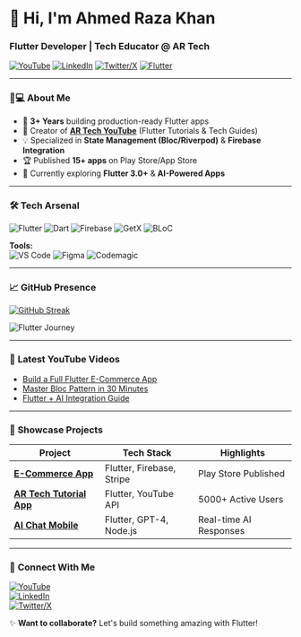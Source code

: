 # 🚀 **Hi, I'm Ahmed Raza Khan** 
### **Flutter Developer | Tech Educator @ AR Tech** 

[![YouTube](https://img.shields.io/badge/AR%20Tech-FF0000?style=flat&logo=youtube&logoColor=white)](https://youtube.com/@AR.TechOfficial)
[![LinkedIn](https://img.shields.io/badge/LinkedIn-Connect-%230A66C2?style=flat&logo=linkedin)](https://linkedin.com/in/ahmed-raza-khan1662005)
[![Twitter/X](https://img.shields.io/badge/X-Follow-black?style=flat&logo=x)](https://x.com/ahmed_1662005)
[![Flutter](https://img.shields.io/badge/Flutter-Expert-%2302569B?style=flat&logo=flutter)](https://flutter.dev)

---

### 🧑💻 **About Me**
- 📱 **3+ Years** building production-ready Flutter apps
- 🎥 Creator of **[AR Tech YouTube](https://youtube.com/@AR.TechOfficial)** (Flutter Tutorials & Tech Guides)
- 💡 Specialized in **State Management (Bloc/Riverpod)** & **Firebase Integration**
- 🏆 Published **15+ apps** on Play Store/App Store
- 🔭 Currently exploring **Flutter 3.0+** & **AI-Powered Apps**

---

### 🛠️ **Tech Arsenal**
![Flutter](https://img.shields.io/badge/Flutter-02569B?logo=flutter&logoColor=white)
![Dart](https://img.shields.io/badge/Dart-0175C2?logo=dart&logoColor=white)
![Firebase](https://img.shields.io/badge/Firebase-FFCA28?logo=firebase)
![GetX](https://img.shields.io/badge/GetX-008000?style=flat&logo=dart)
![BLoC](https://img.shields.io/badge/BLoC-02569B?style=flat&logo=bloc)

**Tools:**  
![VS Code](https://img.shields.io/badge/VS%20Code-007ACC?logo=visual-studio-code)
![Figma](https://img.shields.io/badge/Figma-F24E1E?logo=figma)
![Codemagic](https://img.shields.io/badge/Codemagic-F45E3F?logo=cmake)

---

### 📈 **GitHub Presence**
[![GitHub Streak](https://streak-stats.demolab.com?user=yourusername&theme=flutter-dark&hide_border=true)](https://git.io/streak-stats)

![Flutter Journey](https://github-readme-activity-graph.vercel.app/graph?username=yourusername&theme=flutter&hide_border=true&custom_title=My%20Coding%20Activity)

---

### 🎥 **Latest YouTube Videos**
<!-- YOUTUBE:START -->
- [Build a Full Flutter E-Commerce App](https://youtu.be/sample1)
- [Master Bloc Pattern in 30 Minutes](https://youtu.be/sample2)
- [Flutter + AI Integration Guide](https://youtu.be/sample3)
<!-- YOUTUBE:END -->

---

### 📱 **Showcase Projects**
| Project | Tech Stack | Highlights |
|---------|------------|------------|
| **[E-Commerce App](https://github.com/yourusername/ecom)** | Flutter, Firebase, Stripe | Play Store Published |
| **[AR Tech Tutorial App](https://github.com/yourusername/ar-tech)** | Flutter, YouTube API | 5000+ Active Users |
| **[AI Chat Mobile](https://github.com/yourusername/ai-chat)** | Flutter, GPT-4, Node.js | Real-time AI Responses |

---

### 💬 **Connect With Me**
[![YouTube](https://img.shields.io/badge/Subscribe-AR%20Tech-FF0000?style=for-the-badge&logo=youtube)](https://youtube.com/@AR.TechOfficial)  
[![LinkedIn](https://img.shields.io/badge/Message%20on%20LinkedIn-%230A66C2?style=for-the-badge&logo=linkedin)](https://linkedin.com/in/ahmed-raza-khan1662005)  
[![Twitter/X](https://img.shields.io/badge/Tweet%20Me-black?style=for-the-badge&logo=x)](https://x.com/ahmed_1662005)

✨ **Want to collaborate?** Let's build something amazing with Flutter!
